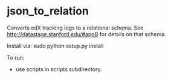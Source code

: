 json_to_relation
================

Converts edX tracking  logs to a relational schema. See
http://datastage.stanford.edu/#appB for details on that schema. 


Install via:
   sudo python setup.py install

To run:
   - use scripts in scripts subdirectory.



